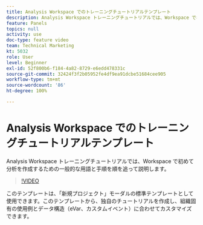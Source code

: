 ```yaml
---
title: Analysis Workspace でのトレーニングチュートリアルテンプレート
description: Analysis Workspace トレーニングチュートリアルでは、Workspace で初めて分析を作成するための一般的な用語と手順を順を追って説明します。
feature: Panels
topics: null
activity: use
doc-type: feature video
team: Technical Marketing
kt: 5032
role: User
level: Beginner
exl-id: 52f800b6-f184-4a82-8729-e6edd478331c
source-git-commit: 32424f3f2b05952fe4df9ea91dcbe51684cee905
workflow-type: tm+mt
source-wordcount: '86'
ht-degree: 100%

---
```


# Analysis Workspace でのトレーニングチュートリアルテンプレート

Analysis Workspace トレーニングチュートリアルでは、Workspace で初めて分析を作成するための一般的な用語と手順を順を追って説明します。

>[!VIDEO](https://video.tv.adobe.com/v/33773/?quality=12)

このテンプレートは、「新規プロジェクト」モーダルの標準テンプレートとして使用できます。このテンプレートから、独自のチュートリアルを作成し、組織固有の使用例とデータ構造（eVar、カスタムイベント）に合わせてカスタマイズできます。

